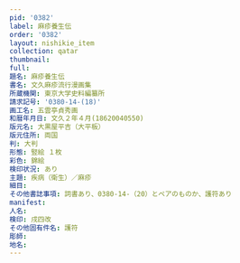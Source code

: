 ```yaml
---
pid: '0382'
label: 麻疹養生伝
order: '0382'
layout: nishikie_item
collection: qatar
thumbnail: 
full: 
題名: 麻疹養生伝
書名: 文久麻疹流行漫画集
所蔵機関: 東京大学史料編纂所
請求記号: '0380-14-(18)'
画工名: 五雲亭貞秀画
和暦年月日: 文久２年４月(18620040550)
版元名: 大黒屋平吉（大平板）
版元住所: 両国
判: 大判
形態: 竪絵 １枚
彩色: 錦絵
検印状況: あり
主題: 疾病（衛生）／麻疹
細目: 
その他書誌事項: 詞書あり、0380-14-（20）とペアのものか、護符あり
manifest: 
人名: 
検印: 戌四改
その他固有件名: 護符
彫師: 
地名: 
---
```

